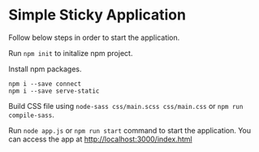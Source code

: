 # Simple Sticky Application

Follow below steps in order to start the application.

Run `npm init` to initalize npm project.

Install npm packages.
```
npm i --save connect
npm i --save serve-static
```

Build CSS file using `node-sass css/main.scss css/main.css` or `npm run compile-sass`.

Run `node app.js` or `npm run start` command to start the application. You can access the app at [http://localhost:3000/index.html](http://localhost:3000/index.html)
